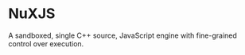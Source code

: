 # NuXJS
A sandboxed, single C++ source, JavaScript engine with fine-grained control over execution.
